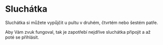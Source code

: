 # Sluchátka

Sluchátka si můžete vypůjčit u pultu v druhém, čtvrtém nebo šestém patře.

Aby Vám zvuk fungoval, tak je zapotřebí nejdříve sluchátka připojit a až poté se přihlásit.